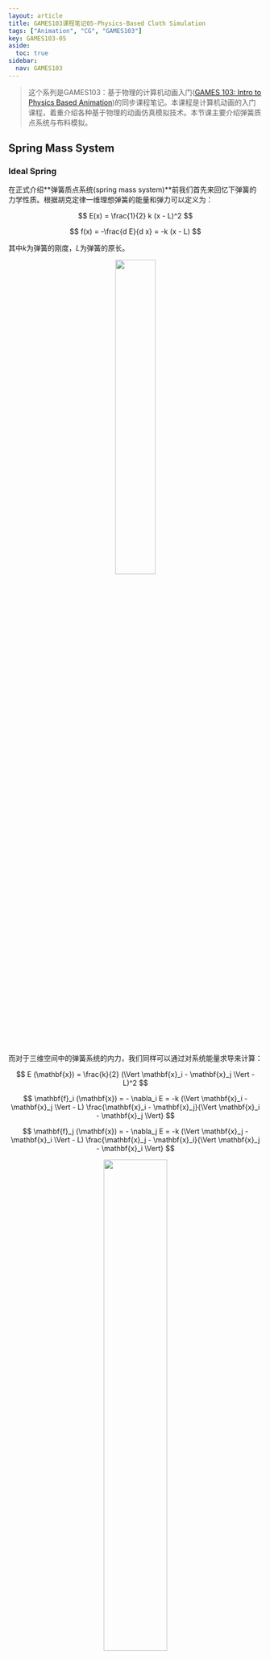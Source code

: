 ```yaml
---
layout: article
title: GAMES103课程笔记05-Physics-Based Cloth Simulation
tags: ["Animation", "CG", "GAMES103"]
key: GAMES103-05
aside:
  toc: true
sidebar:
  nav: GAMES103
---
```


> 这个系列是GAMES103：基于物理的计算机动画入门([GAMES 103: Intro to Physics Based Animation](http://games-cn.org/games103/))的同步课程笔记。本课程是计算机动画的入门课程，着重介绍各种基于物理的动画仿真模拟技术。本节课主要介绍弹簧质点系统与布料模拟。
<!--more-->

## Spring Mass System

### Ideal Spring

在正式介绍**弹簧质点系统(spring mass system)**前我们首先来回忆下弹簧的力学性质。根据胡克定律一维理想弹簧的能量和弹力可以定义为：

$$
E(x) = \frac{1}{2} k (x - L)^2
$$

$$
f(x) = -\frac{d E}{d x} = -k (x - L)
$$

其中$k$为弹簧的刚度，$L$为弹簧的原长。

<div align=center>
<img src="https://i.imgur.com/925hRUJ.png" width="40%">
</div>

而对于三维空间中的弹簧系统的内力，我们同样可以通过对系统能量求导来计算：

$$
E (\mathbf{x}) = \frac{k}{2} (\Vert \mathbf{x}_i - \mathbf{x}_j \Vert - L)^2
$$

$$
\mathbf{f}_i (\mathbf{x}) = - \nabla_i E = -k (\Vert \mathbf{x}_i - \mathbf{x}_j \Vert - L) \frac{\mathbf{x}_i - \mathbf{x}_j}{\Vert \mathbf{x}_i - \mathbf{x}_j \Vert}
$$

$$
\mathbf{f}_j (\mathbf{x}) = - \nabla_j E = -k (\Vert \mathbf{x}_j - \mathbf{x}_i \Vert - L) \frac{\mathbf{x}_j - \mathbf{x}_i}{\Vert \mathbf{x}_j - \mathbf{x}_i \Vert}
$$

<div align=center>
<img src="https://i.imgur.com/UfPLCdi.png" width="50%">
</div>

而当系统包含多个弹簧时，系统总能量等于单个弹簧的能量之和，每个点受到的弹力等于与它相连的所有弹簧内力之和：

$$
E = \sum_j \frac{k}{2} (\Vert \mathbf{x}_i - \mathbf{x}_j \Vert - L_j)^2
$$

$$
\mathbf{f}_i (\mathbf{x}) = - \nabla_i E = \sum_j -k (\Vert \mathbf{x}_i - \mathbf{x}_j \Vert - L_j) \frac{\mathbf{x}_i - \mathbf{x}_j}{\Vert \mathbf{x}_i - \mathbf{x}_j \Vert}
$$

<div align=center>
<img src="https://i.imgur.com/p4tnDsG.png" width="30%">
</div>

### Representation

使用弹簧质点系统进行布料仿真时我们需要将布料转化为弹簧构成的网络。除了要在规则的节点之间添加水平和竖直方向的弹簧外我们还需要**对角线方向(diagonal)**以及**弯曲(bending)**弹簧来抵抗布料在不同方向的拉伸和翻折，一些结构化的弹簧网络可参考下图：

<div align=center>
<img src="https://i.imgur.com/W41XsQ4.png" width="70%">
</div>

除了结构化弹簧网格外我们也可以直接使用模型的三角网格来作为弹簧系统。在这种情况下弹簧网络往往是非结构化的，同时还要在网格的内部边上添加对角的弯曲弹簧以抵抗弯曲：

<div align=center>
<img src="https://i.imgur.com/mMtQ4pS.png" width="70%">
</div>

接下来的问题是如何来表示和存储弹簧网络。最直接的想法是使用列表来存储模型的顶点和三角形，然后每个三角形的三条边分别对应三根弹簧。但这种做法的缺陷在于三角网格内部的边会被重复计算，而且没有办法直接表示三角网格内的弯曲弹簧。

<div align=center>
<img src="https://i.imgur.com/FVM1hjw.png" width="80%">
</div>

因此我们需要对三角形的列表进行一些处理：首先将每个三角形用一个三元组来表示，其中前两位表示三角形的两个顶点最后一位为三角形的编号；然后我们对所有的三元组进行排序，这样同一条边对应的不同三角形会排在相邻的位置上；最后把重复的边删除掉就可以得到网格上的所有弹簧。而在删除重复边的过程中我们已经得到了网格内部的边，我们可以利用这些重复的边来构造内部的弯曲弹簧。

<div align=center>
<img src="https://i.imgur.com/2MFqF0Z.png" width="80%">
</div>

### Explicit Integration

有了弹簧网络后我们就可以利用质点动力学的方法来实现布料的仿真，整个系统的计算过程如下：

<div align=center>
<img src="https://i.imgur.com/JiCi1Re.png" width="80%">
</div>

按照上式更新质点速度和位置的方法称为**显式积分(explicit integration)**。显式积分的主要缺陷在于在积分过程中系统的能量可能会发散，这种现象也称为数值**不稳定性(numerical instability)**。要提高系统的稳定性通常可以考虑缩减时间步长$\Delta t$，但这样做会降低仿真的效率。因此现代计算机模拟中一般不会使用显式积分的方式。

### Implicit Integration

和显式积分相比**隐式积分(implicit integration)**具有更好的数值稳定性。在[Rigid Body Dynamics](/2021/11/18/GAMES103-NOTES-03.html#integration-methods)一节中我们已经介绍过隐式积分的基本概念，对应的积分公式为：

$$
\mathbf{v}^{[1]} = \mathbf{v}^{[0]} + \Delta t \mathbf{M}^{-1} \mathbf{f}^{[1]}
$$

$$
\mathbf{x}^{[1]} = \mathbf{x}^{[0]} + \Delta t \mathbf{v}^{[1]}
$$

通过交换计算顺序，上式也可以等价地表示为：

$$
\mathbf{x}^{[1]} = \mathbf{x}^{[0]} + \Delta t \mathbf{v}^{[0]} + \Delta t^2 \mathbf{M}^{-1} \mathbf{f}^{[1]}
$$

$$
\mathbf{v}^{[1]} = \frac{\mathbf{x}^{[1]} - \mathbf{x}^{[0]}}{\Delta t}
$$

#### Newton-Raphson Method

假设外力$\mathbf{f}$只与质点的位置有关，则隐式积分等价于求解方程：

$$
\mathbf{x}^{[1]} = \mathbf{x}^{[0]} + \Delta t \mathbf{v}^{[0]} + \Delta t^2 \mathbf{M}^{-1} \mathbf{f} (\mathbf{x}^{[1]})
$$

进一步还可以证明它还等价于求解如下定义的优化问题：

$$
\mathbf{x}^{[1]} = \arg \min \frac{1}{2 \Delta t^2} \Vert \mathbf{x} - \mathbf{x}^{[0]} - \Delta t \mathbf{v}^{[0]} \Vert_\mathbf{M} + E(\mathbf{x})
$$

$$
\Vert \mathbf{x} \Vert_\mathbf{M} = \mathbf{x}^T \mathbf{M} \mathbf{x}
$$

证明方法很简单，只需要对优化函数求导并让导数取0即可：

$$
\begin{aligned}
\frac{d F}{d \mathbf{x}} &= \frac{d}{d \mathbf{x}} \frac{1}{2 \Delta t^2} \Vert \mathbf{x} - \mathbf{x}^{[0]} - \Delta t \mathbf{v}^{[0]} \Vert_\mathbf{M} + E(\mathbf{x}) \\
&= \frac{1}{\Delta t^2} \mathbf{M} (\mathbf{x} - \mathbf{x}^{[0]} - \Delta t \mathbf{v}^{[0]}) - \mathbf{f} (\mathbf{x}) \\
&= \mathbf{0}
\end{aligned}
$$

$$
\mathbf{x} - \mathbf{x}^{[0]} - \Delta t \mathbf{v}^{[0]} - \Delta t^2 \mathbf{M}^{-1} \mathbf{f} (\mathbf{x}) = \mathbf{0}
$$

$$
\mathbf{x} = \mathbf{x}^{[0]} + \Delta t \mathbf{v}^{[0]} + \Delta t^2 \mathbf{M}^{-1} \mathbf{f} (\mathbf{x})
$$

因此我们可以将隐式积分转换为求解一个非线性优化问题。求解非线性优化问题的基本方法是**Newton-Raphson迭代(Newton-Raphson method)**，也称为**Newton's method**，它的基本思想是对优化目标的梯度进行线性化来计算增量$\Delta \mathbf{x}$，然后不断迭代直到收敛：

<div align=center>
<img src="https://i.imgur.com/LFJVo4W.png" width="60%">
</div>

回到我们的弹簧系统，我们需要计算出$F(\mathbf{x})$的二阶导数：

$$
\frac{d^2 F}{d \mathbf{x}^2} = \frac{1}{\Delta t^2} \mathbf{M} + \mathbf{H}
$$

其中$\mathbf{H}$为弹簧系统的Hessian矩阵：

$$
\mathbf{H} (\mathbf{x}) = 
\sum_{e = \{ i, j \}} 
\begin{bmatrix}
\frac{\partial^2 E}{\partial \mathbf{x}_i^2} & \frac{\partial^2 E}{\partial \mathbf{x}_i \partial \mathbf{x}_j} \\
\frac{\partial^2 E}{\partial \mathbf{x}_i \partial \mathbf{x}_j} & \frac{\partial^2 E}{\partial \mathbf{x}_j^2}
\end{bmatrix}
=
\sum_{e = \{ i, j \}} 
\begin{bmatrix}
\mathbf{H}_e & -\mathbf{H}_e \\
-\mathbf{H}_e & \mathbf{H}_e
\end{bmatrix}
$$

其中，

$$
\mathbf{H}_e = k \frac{\mathbf{x}_{ij} \mathbf{x}_{ij}^T}{\Vert \mathbf{x}_{ij} \Vert^2} + k \bigg(1 - \frac{L}{\Vert \mathbf{x}_{ij} \Vert} \bigg) \bigg(\mathbf{I} - \frac{\mathbf{x}_{ij} \mathbf{x}_{ij}^T}{\Vert \mathbf{x}_{ij} \Vert^2} \bigg)
$$

$$
\mathbf{x}_{ij} = \mathbf{x}_i - \mathbf{x}_j
$$

我们把$F(\mathbf{x})$的梯度和Hessian矩阵带入迭代公式就得到了整个弹簧质点系统的状态更新方法：

<div align=center>
<img src="https://i.imgur.com/m8bXj7n.png" width="80%">
</div>

这样我们只需要通过求解线性方程组就能够实现整个仿真过程。不过需要注意的是Newton-Raphson迭代不能保证一定能收敛到最小值，实际上它只能保证收敛到局部极值，要判断收敛到极大值还是极小值还需要借助$F(\mathbf{x})$的Hessian矩阵：当Hessian矩阵为正定矩阵时为极小值，负定时为极大值：

<div align=center>
<img src="https://i.imgur.com/KGpSxBI.png" width="80%">
</div>

显然我们希望系统的Hessian矩阵永远是正定的，这样我们总能找到最小值点。那么整个优化函数的Hessian矩阵究竟如何呢？我们首先来看一眼$\mathbf{H}_e$矩阵的形式：$\mathbf{H}_e$矩阵可以看成两个矩阵的和，其中第一项是一个半正定矩阵而第二项在弹簧处于压缩的状态时是一个半负定的矩阵：

<div align=center>
<img src="https://i.imgur.com/pYtN1z4.png" width="60%">
</div>

这种形式就导致整个Hessian矩阵在弹簧处于压缩时可能是非正定的：

<div align=center>
<img src="https://i.imgur.com/gfyI5cL.png" width="60%">
</div>

当Hessian矩阵出现非正定的情况时整个系统可能存在多个极小值，从力学角度上来看这表示当弹簧出现压缩时可能会出现多个能量极小值位置，它们都是系统的可行解：

<div align=center>
<img src="https://i.imgur.com/iDTv9QM.png" width="70%">
</div>

如果要保证Hessian矩阵在求解时是正定的，一般可以考虑减小时间步长$\Delta t$或者在出现压缩时丢掉$\mathbf{H}_e$矩阵的第二项。

<div align=center>
<img src="https://i.imgur.com/S01uVc7.png" width="70%">
</div>

#### Jacobi Method

最后我们来考虑如何求解线性方程组$\mathbf{A} \Delta \mathbf{x} = \mathbf{b}$，最基本的解法是**Jacobi迭代(Jacobi method)**：

<div align=center>
<img src="https://i.imgur.com/uV1lh69.png" width="70%">
</div>

<div align=center>
<img src="https://i.imgur.com/rmrDvJ0.png" width="70%">
</div>

除此之外也可以使用一些直接解法或是其它的迭代解法来进行计算：

<div align=center>
<img src="https://i.imgur.com/8jtICTD.png" width="70%">
</div>

## Bending and Locking Issues

### The Bending Spring Issue

使用弹簧质点系统进行仿真时的一个主要缺陷在于**弯曲(bending)**。假设有如下图所示的弹簧质点系统，其中蓝色线为弯曲弹簧。当$\mathbf{x}_1$和$\mathbf{x}_2$绕$\mathbf{x}_0$进行弯曲时，弯曲弹簧的长度不会发生明显变化，因此几乎不会产生抵抗弯曲的弹力。这种现象说明当弹簧质点系统位于一个平面上时，整个系统几乎无法抵抗出平面方向上的弯曲，而显然这与现实生活中的纸张、布料等材质是不符的。

<div align=center>
<img src="https://i.imgur.com/N1VIgVC.png" width="60%">
</div>

因此我们需要额外添加抵抗出平面弯曲的内力。一种简单的做法是假设内力与两个三角形平面的夹角有关，两个面的法向夹角越大抵抗弯曲的内力就越大，这种方法称为**二面角模型(dihedral angle model)**。在二面角模型中每个二面角对应4个节点上的内力，这些内力都是二面角$\theta$的函数$\mathbf{f}_i = f(\theta) \mathbf{u}_i$，而且它们在几何上需要满足约束：

- $\mathbf{u}_1$和$\mathbf{u}_2$的方向需要与所在三角形的法向相同；
- $\mathbf{u}_3$和$\mathbf{u}_4$不会使弹簧伸长，因此$\mathbf{u}_4 - \mathbf{u}_3$需要垂直于所在边，即$(\mathbf{u}_4 - \mathbf{u}_3) \perp \mathbf{n}_1, \mathbf{n}_2$；
- 系统的内力为$\mathbf{0}$，即$\mathbf{u}_1 + \mathbf{u}_2 + \mathbf{u}_3 + \mathbf{u}_4 = \mathbf{0}$，因此$\mathbf{u}_3$和$\mathbf{u}_4$必为$\mathbf{n}_1$和$\mathbf{n}_2$的线性组合。

<div align=center>
<img src="https://i.imgur.com/GRTfwIi.png" width="30%">
</div>

求解这个系统得到每个顶点上内力的方向和大小如下：

<div align=center>
<img src="https://i.imgur.com/vPMFJk1.png" width="70%">
</div>

<div align=center>
<img src="https://i.imgur.com/5LGk3rH.png" width="70%">
</div>

二面角模型通过计算系统内力来实现仿真，比较适合显式积分来求解。相对地，二面角模型很难计算能量项以及导数，因此基本不会使用隐式积分来求解。

除了二面角模型外还可以使用**二次弯曲模型(quadratic bending model)**来处理。此时我们假设系统的初始状态为平面，而且在仿真过程中系统基本会发生拉伸，这样可以定义系统的能量为：

<div align=center>
<img src="https://i.imgur.com/QmnzV5X.png" width="70%">
</div>

由于能量项具有二次的形式，我们可以方便地计算出系统内力和Hessian矩阵：

$$
\mathbf{f} (\mathbf{x}) = -\nabla E(\mathbf{x}) = -\mathbf{Q}
\begin{bmatrix}
\mathbf{x}_0 \\ \mathbf{x}_1 \\ \mathbf{x}_3 \\ \mathbf{x}_4
\end{bmatrix}
$$

$$
\mathbf{H} (\mathbf{x}) = \frac{\partial^2 E}{\partial \mathbf{x}^2} = \mathbf{Q}
$$

显然二次弯曲模型非常适合隐式积分，但需要注意当系统存在不能忽略的拉伸或是初始状态不是平面时需要对能量进行修正。

### The Locking Issue

布料的力学性质之一是它具有很强的抗拉刚度但它的抗弯刚度却很小，在日常生活中我们可以轻松地弯曲衣物但对它进行拉伸却非常困难。使用弹簧质点系统来模拟布料的这种力学行为容易出现**锁死(locking)**的问题：假设有如下图所示的弹簧质点系统，当弹簧刚度很大时我们仍然可以沿左图虚线方向来进行翻折，但不能沿右图的虚线方向来翻折，即系统的弯曲被锁死了。

<div align=center>
<img src="https://i.imgur.com/ZwtLJqp.png" width="70%">
</div>

锁死现象的本质是我们的弹簧系统有过多的约束，这导致了进行仿真时系统的自由度不够。对于三角形网格(流形)，根据欧拉公式有：

$$
\vert E \vert = 3 \times \vert V \vert - 3 - \vert E_\text{boundary} \vert
$$

使用弹簧质点系统进行仿真时的变量数为$3 \vert V \vert$，边构成的约束为$\vert E \vert$，因此整个系统的自由度为：

$$
3 \vert V \vert - \vert E \vert = 3 + \vert E_\text{boundary} \vert
$$

这说明使用弹簧质点系统进行仿真时的自由度是不够的，因此在弹簧刚度比较大或是网格的分辨率比较低的情况下需要额外注意。

## Reference

- [Lecture 5: Physics-Based Cloth Simulation](https://www.bilibili.com/video/BV12Q4y1S73g?p=5)
- [Lecture 6: Constrained Approaches: PBD, PD and others](https://www.bilibili.com/video/BV12Q4y1S73g?p=6)
- [Wikipedia: Newton's method](https://en.wikipedia.org/wiki/Newton%27s_method)
- [Wikipedia: Jacobi method](https://en.wikipedia.org/wiki/Jacobi_method)